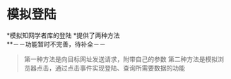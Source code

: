 # 模拟登陆
*模拟知网学者库的登陆
  *提供了两种方法	
    **－－功能暂时不完善，待补全－－
>第一种方法是向目标网址发送请求，附带自己的参数
>第二种方法是模拟浏览器点击，通过点击事件实现登陆、查询所需要数据的功能
